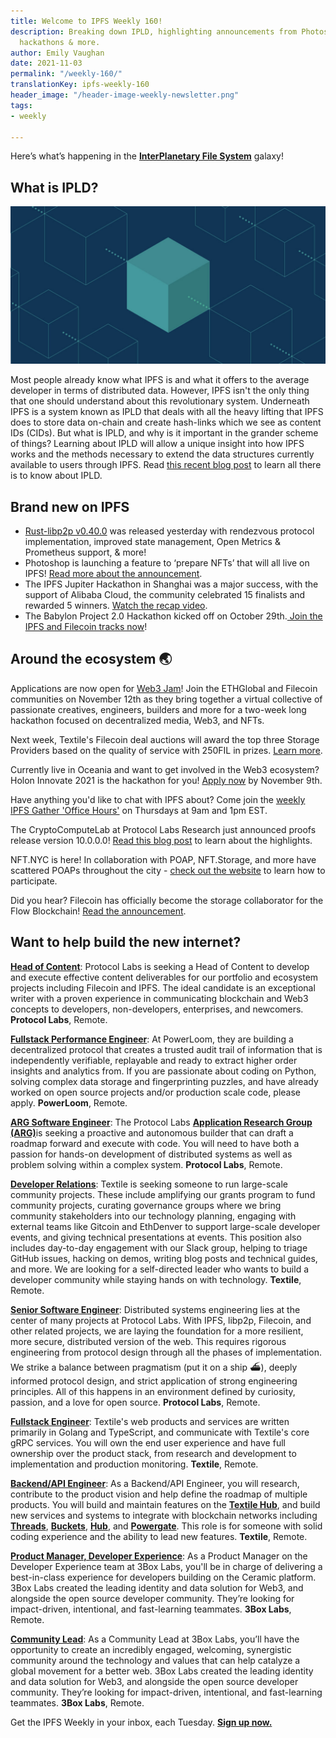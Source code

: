 ```yaml
---
title: Welcome to IPFS Weekly 160!
description: Breaking down IPLD, highlighting announcements from Photoshop, announcing
  hackathons & more.
author: Emily Vaughan
date: 2021-11-03
permalink: "/weekly-160/"
translationKey: ipfs-weekly-160
header_image: "/header-image-weekly-newsletter.png"
tags:
- weekly

---
```

Here’s what’s happening in the [**InterPlanetary File System**](https://ipfs.io/) galaxy!

## What is IPLD?

![](../assets/139291100-68c5680f-573f-4adc-9352-60e2999c8aee.jpg)

Most people already know what IPFS is and what it offers to the average developer in terms of distributed data. However, IPFS isn't the only thing that one should understand about this revolutionary system. Underneath IPFS is a system known as IPLD that deals with all the heavy lifting that IPFS does to store data on-chain and create hash-links which we see as content IDs (CIDs). But what is IPLD, and why is it important in the grander scheme of things? Learning about IPLD will allow a unique insight into how IPFS works and the methods necessary to extend the data structures currently available to users through IPFS. Read [this recent blog post](https://blog.ipfs.io/what-is-ipld/) to learn all there is to know about IPLD.

## **Brand new on IPFS**

* [Rust-libp2p v0.40.0](https://github.com/libp2p/rust-libp2p/releases/tag/v0.40.0) was released yesterday with rendezvous protocol implementation, improved state management, Open Metrics & Prometheus support, & more!
* Photoshop is launching a feature to ‘prepare NFTs’ that will all live on IPFS! [Read more about the announcement](https://www.theverge.com/2021/10/26/22745506/adobe-nft-art-theft-content-credentials-opensea-rarible-photoshop).
* The IPFS Jupiter Hackathon in Shanghai was a major success, with the support of Alibaba Cloud, the community celebrated 15 finalists and rewarded 5 winners. [Watch the recap video](https://twitter.com/IPFS/status/1453122837078847493?s=20).
* The Babylon Project 2.0 Hackathon kicked off on October 29th.[ Join the IPFS and Filecoin tracks now](https://worldblockchainhackathon.com/)!

## Around the ecosystem 🌏

Applications are now open for [Web3 Jam](https://jam.ethglobal.com/)! Join the ETHGlobal and Filecoin communities on November 12th as they bring together a virtual collective of passionate creatives, engineers, builders and more for a two-week long hackathon focused on decentralized media, Web3, and NFTs. 

Next week, Textile's Filecoin deal auctions will award the top three Storage Providers based on the quality of service with 250FIL in prizes. [Learn more](https://blog.textile.io/win-fil-250-with-filecoin-auctions).

Currently live in Oceania and want to get involved in the Web3 ecosystem? Holon Innovate 2021 is the hackathon for you! [Apply now](https://taikai.network/en/holon/challenges/holon-innovate) by November 9th.

Have anything you'd like to chat with IPFS about? Come join the [weekly IPFS Gather 'Office Hours'](https://gather.town/invite?token=gRcV3RuETEHyqZGUb-st-CWwNMW60vLA) on Thursdays at 9am and 1pm EST.

The CryptoComputeLab at Protocol Labs Research just announced proofs release version 10.0.0.0! [Read this blog post](https://research.protocol.ai/blog/2021/cryptocomputelab-announces-proofs-release-version-10.0.0.0/) to learn about the highlights.

NFT.NYC is here! In collaboration with POAP, NFT.Storage, and more have scattered POAPs throughout the city - [check out the website](https://poap.nyc/) to learn how to participate.

Did you hear? Filecoin has officially become the storage collaborator for the Flow Blockchain! [Read the announcement](https://cointelegraph.com/news/flow-integrates-filecoin-storage-services-to-make-nfts-more-decentralized).

## Want to help build the new internet?

[**Head of Content**](https://jobs.lever.co/protocol/330b0744-ebea-4bc3-90de-e817b470b8cb): Protocol Labs is seeking a Head of Content to develop and execute effective content deliverables for our portfolio and ecosystem projects including Filecoin and IPFS. The ideal candidate is an exceptional writer with a proven experience in communicating blockchain and Web3 concepts to developers, non-developers, enterprises, and newcomers. **Protocol Labs**, Remote.

[**Fullstack Performance Engineer**](https://angel.co/company/powerloom/jobs/1687602-fullstack-platform-engineer-1-fse-1-remote): At PowerLoom, they are building a decentralized protocol that creates a trusted audit trail of information that is independently verifiable, replayable and ready to extract higher order insights and analytics from. If you are passionate about coding on Python, solving complex data storage and fingerprinting puzzles, and have already worked on open source projects and/or production scale code, please apply. **PowerLoom**, Remote.

[**ARG Software Engineer**](https://arg.protocol.ai/job-software-engineer): The Protocol Labs [**Application Research Group (ARG)**](https://arg.protocol.ai/)is seeking a proactive and autonomous builder that can draft a roadmap forward and execute with code. You will need to have both a passion for hands-on development of distributed systems as well as problem solving within a complex system. **Protocol Labs**, Remote.

[**Developer Relations**](https://boards.greenhouse.io/textileio/jobs/4075619004): Textile is seeking someone to run large-scale community projects. These include amplifying our grants program to fund community projects, curating governance groups where we bring community stakeholders into our technology planning, engaging with external teams like Gitcoin and EthDenver to support large-scale developer events, and giving technical presentations at events. This position also includes day-to-day engagement with our Slack group, helping to triage GitHub issues, hacking on demos, writing blog posts and technical guides, and more. We are looking for a self-directed leader who wants to build a developer community while staying hands on with technology. **Textile**, Remote.

[**Senior Software Engineer**](https://jobs.lever.co/protocol/3490e571-4d47-487e-a47f-b02f08668290): Distributed systems engineering lies at the center of many projects at Protocol Labs. With IPFS, libp2p, Filecoin, and other related projects, we are laying the foundation for a more resilient, more secure, distributed version of the web. This requires rigorous engineering from protocol design through all the phases of implementation. We strike a balance between pragmatism (put it on a ship :ferry:), deeply informed protocol design, and strict application of strong engineering principles. All of this happens in an environment defined by curiosity, passion, and a love for open source. **Protocol Labs**, Remote.

[**Fullstack Engineer**](https://boards.greenhouse.io/textileio/jobs/4017984004): Textile's web products and services are written primarily in Golang and TypeScript, and communicate with Textile's core gRPC services. You will own the end user experience and have full ownership over the product stack, from research and development to implementation and production monitoring. **Textile**, Remote.

[**Backend/API Engineer**](https://boards.greenhouse.io/textileio/jobs/4017981004): As a Backend/API Engineer, you will research, contribute to the product vision and help define the roadmap of multiple products. You will build and maintain features on the [**Textile Hub**](https://github.com/textileio/textile), and build new services and systems to integrate with blockchain networks including [**Threads**](https://github.com/textileio/go-threads), [**Buckets**](https://github.com/textileio/go-buckets), [**Hub**](https://github.com/textileio/textile), and [**Powergate**](https://github.com/textileio/powergate). This role is for someone with solid coding experience and the ability to lead new features. **Textile**, Remote.

[**Product Manager, Developer Experience**](https://jobs.lever.co/3box/68e3cf44-5ee8-4b2a-b872-bca815bf5caf): As a Product Manager on the Developer Experience team at 3Box Labs, you'll be in charge of delivering a best-in-class experience for developers building on the Ceramic platform. 3Box Labs created the leading identity and data solution for Web3, and alongside the open source developer community. They’re looking for impact-driven, intentional, and fast-learning teammates. **3Box Labs**, Remote.

[**Community Lead**](https://jobs.lever.co/3box/cac4d9b2-4822-4c91-99b8-16c5d3dd75b6): As a Community Lead at 3Box Labs, you’ll have the opportunity to create an incredibly engaged, welcoming, synergistic community around the technology and values that can help catalyze a global movement for a better web. 3Box Labs created the leading identity and data solution for Web3, and alongside the open source developer community. They’re looking for impact-driven, intentional, and fast-learning teammates. **3Box Labs**, Remote.

Get the IPFS Weekly in your inbox, each Tuesday. [**Sign up now.**](https://ipfs.us4.list-manage.com/subscribe?u=25473244c7d18b897f5a1ff6b&id=cad54b2230)